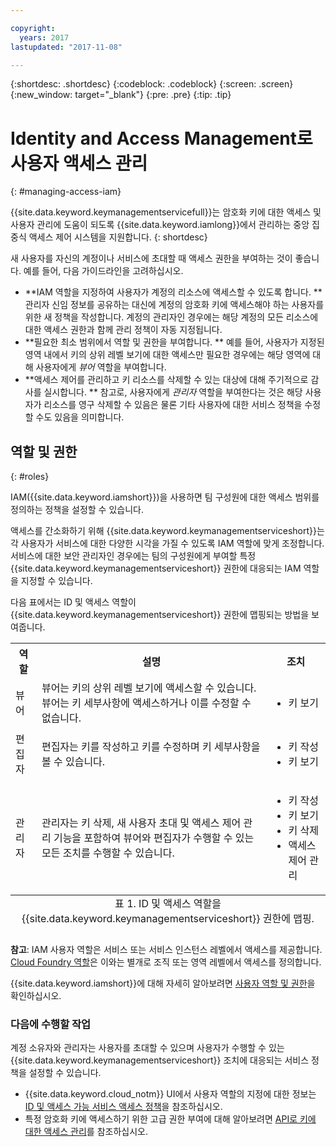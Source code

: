 ```yaml
---

copyright:
  years: 2017
lastupdated: "2017-11-08"

---
```


{:shortdesc: .shortdesc}
{:codeblock: .codeblock}
{:screen: .screen}
{:new_window: target="_blank"}
{:pre: .pre}
{:tip: .tip}

# Identity and Access Management로 사용자 액세스 관리
{: #managing-access-iam}

{{site.data.keyword.keymanagementservicefull}}는 암호화 키에 대한 액세스 및 사용자 관리에 도움이 되도록 {{site.data.keyword.iamlong}}에서 관리하는 중앙 집중식 액세스 제어 시스템을 지원합니다.
{: shortdesc}

새 사용자를 자신의 계정이나 서비스에 초대할 때 액세스 권한을 부여하는 것이 좋습니다. 예를 들어, 다음 가이드라인을 고려하십시오.

- **IAM 역할을 지정하여 사용자가 계정의 리소스에 액세스할 수 있도록 합니다. **
    관리자 신임 정보를 공유하는 대신에 계정의 암호화 키에 액세스해야 하는 사용자를 위한 새 정책을 작성합니다. 계정의 관리자인 경우에는 해당 계정의 모든 리소스에 대한 액세스 권한과 함께 관리 정책이 자동 지정됩니다.
- **필요한 최소 범위에서 역할 및 권한을 부여합니다. **
    예를 들어, 사용자가 지정된 영역 내에서 키의 상위 레벨 보기에 대한 액세스만 필요한 경우에는 해당 영역에 대해 사용자에게 _뷰어_ 역할을 부여합니다.
- **액세스 제어를 관리하고 키 리소스를 삭제할 수 있는 대상에 대해 주기적으로 감사를 실시합니다. **
    참고로, 사용자에게 _관리자_ 역할을 부여한다는 것은 해당 사용자가 리소스를 영구 삭제할 수 있음은 물론 기타 사용자에 대한 서비스 정책을 수정할 수도 있음을 의미합니다.

## 역할 및 권한
{: #roles}

IAM({{site.data.keyword.iamshort}})을 사용하면 팀 구성원에 대한 액세스 범위를 정의하는 정책을 설정할 수 있습니다. 

액세스를 간소화하기 위해 {{site.data.keyword.keymanagementserviceshort}}는 각 사용자가 서비스에 대한 다양한 시각을 가질 수 있도록 IAM 역할에 맞게 조정합니다. 서비스에 대한 보안 관리자인 경우에는 팀의 구성원에게 부여할 특정 {{site.data.keyword.keymanagementserviceshort}} 권한에 대응되는 IAM 역할을 지정할 수 있습니다.

다음 표에서는 ID 및 액세스 역할이 {{site.data.keyword.keymanagementserviceshort}} 권한에 맵핑되는 방법을 보여줍니다.
<table>
  <tr>
    <th>역할</th>
    <th>설명</th>
    <th>조치</th>
  </tr>
  <tr>
    <td>뷰어</td>
    <td>뷰어는 키의 상위 레벨 보기에 액세스할 수 있습니다. 뷰어는 키 세부사항에 액세스하거나 이를 수정할 수 없습니다.</td>
    <td>
      <ul>
        <li>키 보기</li>
      </ul>
    </td>
  </tr>
  <tr>
    <td>편집자</td>
    <td>편집자는 키를 작성하고 키를 수정하며 키 세부사항을 볼 수 있습니다.</td>
    <td>
      <ul>
        <li>키 작성</li>
        <li>키 보기</li>
      </ul>
    </td>
  </tr>
  <tr>
    <td>관리자</td>
    <td>관리자는 키 삭제, 새 사용자 초대 및 액세스 제어 관리 기능을 포함하여 뷰어와 편집자가 수행할 수 있는 모든 조치를 수행할 수 있습니다. </td>
    <td>
      <ul>
        <li>키 작성</li>
        <li>키 보기</li>
        <li>키 삭제</li>
        <li>액세스 제어 관리</li>
      </ul>
    </td>
  </tr>
  <caption style="caption-side:bottom;">표 1. ID 및 액세스 역할을 {{site.data.keyword.keymanagementserviceshort}} 권한에 맵핑.</caption>
</table>

**참고**: IAM 사용자 역할은 서비스 또는 서비스 인스턴스 레벨에서 액세스를 제공합니다. [Cloud Foundry 역할](/docs/iam/users_roles.html#cfroles)은 이와는 별개로 조직 또는 영역 레벨에서 액세스를 정의합니다.

{{site.data.keyword.iamshort}}에 대해 자세히 알아보려면 [사용자 역할 및 권한](/docs/iam/users_roles.html#iamusermanpol)을 확인하십시오. 

### 다음에 수행할 작업

계정 소유자와 관리자는 사용자를 초대할 수 있으며 사용자가 수행할 수 있는 {{site.data.keyword.keymanagementserviceshort}} 조치에 대응되는 서비스 정책을 설정할 수 있습니다.

- {{site.data.keyword.cloud_notm}} UI에서 사용자 역할의 지정에 대한 정보는 [ID 및 액세스 가능 서비스 액세스 정책](/docs/iam/iamusermanage.html#iammanidaccser)을 참조하십시오.
- 특정 암호화 키에 액세스하기 위한 고급 권한 부여에 대해 알아보려면 [API로 키에 대한 액세스 관리](/docs/services/keymgmt/keyprotect_manage_access_api.html)를 참조하십시오.

